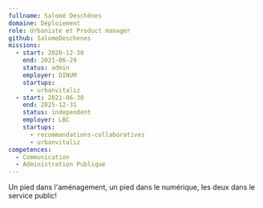 ```yaml
---
fullname: Salomé Deschênes
domaine: Déploiement
role: Urbaniste et Product manager
github: SalomeDeschenes
missions:
  - start: 2020-12-30
    end: 2021-06-29
    status: admin
    employer: DINUM
    startups:
      - urbanvitaliz
  - start: 2021-06-30
    end: 2025-12-31
    status: independent
    employer: LBC
    startups:
      - recommandations-collaboratives
      - urbanvitaliz
competences:
  - Communication
  - Administration Publique
---
```

Un pied dans l'aménagement, un pied dans le numérique, les deux dans le service public!